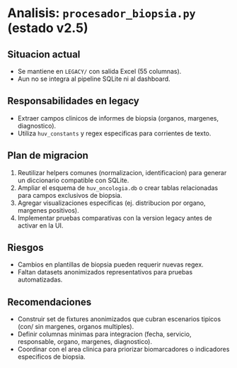 # Analisis: `procesador_biopsia.py` (estado v2.5)

## Situacion actual
- Se mantiene en `LEGACY/` con salida Excel (55 columnas).
- Aun no se integra al pipeline SQLite ni al dashboard.

## Responsabilidades en legacy
- Extraer campos clinicos de informes de biopsia (organos, margenes, diagnostico).
- Utiliza `huv_constants` y regex especificas para corrientes de texto.

## Plan de migracion
1. Reutilizar helpers comunes (normalizacion, identificacion) para generar un diccionario compatible con SQLite.
2. Ampliar el esquema de `huv_oncologia.db` o crear tablas relacionadas para campos exclusivos de biopsia.
3. Agregar visualizaciones especificas (ej. distribucion por organo, margenes positivos).
4. Implementar pruebas comparativas con la version legacy antes de activar en la UI.

## Riesgos
- Cambios en plantillas de biopsia pueden requerir nuevas regex.
- Faltan datasets anonimizados representativos para pruebas automatizadas.

## Recomendaciones
- Construir set de fixtures anonimizados que cubran escenarios tipicos (con/ sin margenes, organos multiples).
- Definir columnas minimas para integracion (fecha, servicio, responsable, organo, margenes, diagnostico).
- Coordinar con el area clinica para priorizar biomarcadores o indicadores especificos de biopsia.
